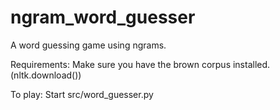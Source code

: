 # ngram_word_guesser
A word guessing game using ngrams.

Requirements: Make sure you have the brown corpus installed. (nltk.download())

To play: Start src/word_guesser.py
